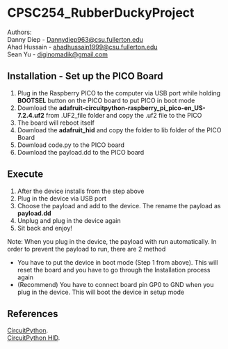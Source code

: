 # CPSC254_RubberDuckyProject
Authors:<br />
Danny Diep - Dannydiep963@csu.fullerton.edu<br />
Ahad Hussain - ahadhussain1999@csu.fullerton.edu<br />
Sean Yu - diginomadik@gmail.com<br />

## Installation - Set up the PICO Board
1. Plug in the Raspberry PICO to the computer via USB port while holding **BOOTSEL** button on the PICO board to put PICO in boot mode
2. Download the **adafruit-circuitpython-raspberry_pi_pico-en_US-7.2.4.uf2** from .UF2_file folder and copy the .uf2 file to the PICO
3. The board will reboot itself
4. Download the **adafruit_hid** and copy the folder to lib folder of the PICO Board
5. Download code.py to the PICO board
6. Download the payload.dd to the PICO board

## Execute
1. After the device installs from the step above
2. Plug in the device via USB port
3. Choose the payload and add to the device. The rename the payload as **payload.dd**
4. Unplug and plug in the device again 
5. Sit back and enjoy!<br />

Note: 
When you plug in the device, the payload with run automatically. In order to prevent the payload to run, there are 2 method
- You have to put the device in boot mode (Step 1 from above). This will reset the board and you have to go through the Installation process again<br/>
- (Recommend) You have to connect board pin GP0 to GND when you plug in the device. This will boot the device in setup mode

## References
[CircuitPython](https://docs.circuitpython.org/en/6.3.x/README.html).<br />
[CircuitPython HID](https://learn.adafruit.com/circuitpython-essentials/circuitpython-hid-keyboard-and-mouse).<br />
